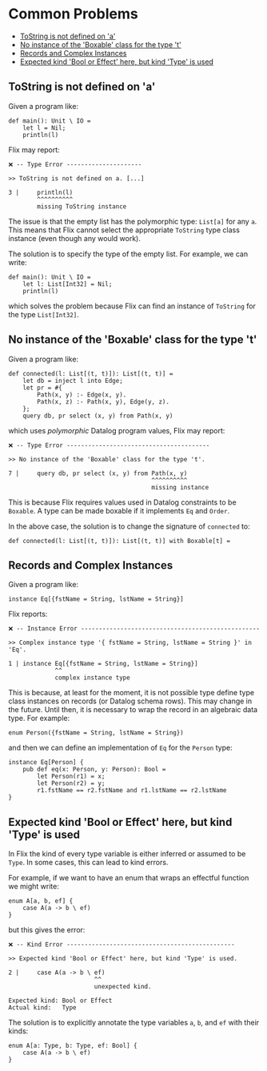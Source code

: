 # Common Problems

- [ToString is not defined on 'a'](#tostring-is-not-defined-on-a)
- [No instance of the 'Boxable' class for the type 't'](#no-instance-of-the-boxable-class-for-the-type-t)
- [Records and Complex Instances](#records-and-complex-instances)
- [Expected kind 'Bool or Effect' here, but kind 'Type' is used](#expected-kind-bool-or-effect-here-but-kind-type-is-used)

## ToString is not defined on 'a'

Given a program like:

```flix
def main(): Unit \ IO = 
    let l = Nil;
    println(l)
```

Flix may report:

```
❌ -- Type Error ---------------------

>> ToString is not defined on a. [...]

3 |     println(l)
        ^^^^^^^^^^
        missing ToString instance
```

The issue is that the empty list has the polymorphic type: `List[a]` for any
`a`. This means that Flix cannot select the appropriate `ToString` type class
instance (even though any would work). 

The solution is to specify the type of the empty list. For example, we can write:

```flix
def main(): Unit \ IO = 
    let l: List[Int32] = Nil;
    println(l)
```

which solves the problem because Flix can find an instance of `ToString` for the
type `List[Int32]`.

## No instance of the 'Boxable' class for the type 't'

Given a program like:

```flix
def connected(l: List[(t, t)]): List[(t, t)] = 
    let db = inject l into Edge;
    let pr = #{
        Path(x, y) :- Edge(x, y).
        Path(x, z) :- Path(x, y), Edge(y, z).
    };
    query db, pr select (x, y) from Path(x, y)
```

which uses _polymorphic_ Datalog program values, Flix may report:

```
❌ -- Type Error ----------------------------------------

>> No instance of the 'Boxable' class for the type 't'.

7 |     query db, pr select (x, y) from Path(x, y)
                                        ^^^^^^^^^^
                                        missing instance
```

This is because Flix requires values used in Datalog constraints to be
`Boxable`. A type can be made boxable if it implements `Eq` and `Order`. 

In the above case, the solution is to change the signature of `connected` to:

```flix
def connected(l: List[(t, t)]): List[(t, t)] with Boxable[t] = 
```

## Records and Complex Instances

Given a program like:

```flix
instance Eq[{fstName = String, lstName = String}]
```

Flix reports:

```
❌ -- Instance Error --------------------------------------------------

>> Complex instance type '{ fstName = String, lstName = String }' in 'Eq'.

1 | instance Eq[{fstName = String, lstName = String}]
             ^^
             complex instance type
```

This is because, at least for the moment, it is not possible type define type
class instances on records (or Datalog schema rows). This may change in the
future. Until then, it is necessary to wrap the record in an algebraic data
type. For example:

```flix
enum Person({fstName = String, lstName = String})
```

and then we can define an implementation of `Eq` for the `Person` type:

```flix
instance Eq[Person] {
    pub def eq(x: Person, y: Person): Bool = 
        let Person(r1) = x;
        let Person(r2) = y;
        r1.fstName == r2.fstName and r1.lstName == r2.lstName
}
```

## Expected kind 'Bool or Effect' here, but kind 'Type' is used

In Flix the kind of every type variable is either inferred or assumed to be
`Type`. In some cases, this can lead to kind errors. 

For example, if we want to have an enum that wraps an effectful function we
might write: 

```flix
enum A[a, b, ef] {
    case A(a -> b \ ef)
}
```

but this gives the error:

```
❌ -- Kind Error -----------------------------------------------

>> Expected kind 'Bool or Effect' here, but kind 'Type' is used.

2 |     case A(a -> b \ ef)
                        ^^
                        unexpected kind.

Expected kind: Bool or Effect
Actual kind:   Type
```

The solution is to explicitly annotate the type variables `a`, `b`, and `ef`
with their kinds: 

```
enum A[a: Type, b: Type, ef: Bool] {
    case A(a -> b \ ef)
}
```

